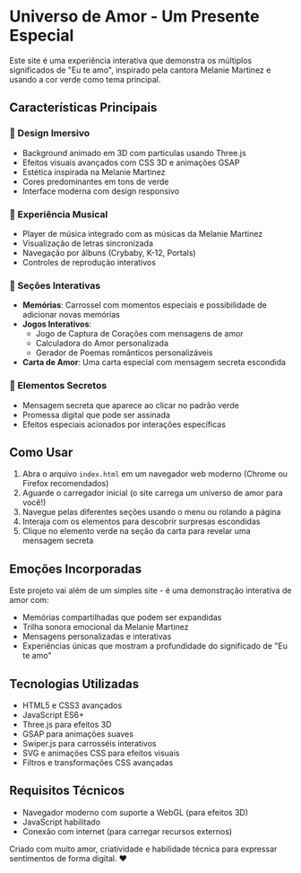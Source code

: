 # Universo de Amor - Um Presente Especial

Este site é uma experiência interativa que demonstra os múltiplos significados de "Eu te amo", inspirado pela cantora Melanie Martinez e usando a cor verde como tema principal.

## Características Principais

### 🌟 Design Imersivo
- Background animado em 3D com partículas usando Three.js
- Efeitos visuais avançados com CSS 3D e animações GSAP
- Estética inspirada na Melanie Martinez 
- Cores predominantes em tons de verde
- Interface moderna com design responsivo

### 🎵 Experiência Musical
- Player de música integrado com as músicas da Melanie Martinez
- Visualização de letras sincronizada
- Navegação por álbuns (Crybaby, K-12, Portals)
- Controles de reprodução interativos

### 💌 Seções Interativas
- **Memórias**: Carrossel com momentos especiais e possibilidade de adicionar novas memórias
- **Jogos Interativos**: 
  - Jogo de Captura de Corações com mensagens de amor
  - Calculadora do Amor personalizada
  - Gerador de Poemas românticos personalizáveis
- **Carta de Amor**: Uma carta especial com mensagem secreta escondida

### 🔮 Elementos Secretos
- Mensagem secreta que aparece ao clicar no padrão verde
- Promessa digital que pode ser assinada
- Efeitos especiais acionados por interações específicas

## Como Usar

1. Abra o arquivo `index.html` em um navegador web moderno (Chrome ou Firefox recomendados)
2. Aguarde o carregador inicial (o site carrega um universo de amor para você!)
3. Navegue pelas diferentes seções usando o menu ou rolando a página
4. Interaja com os elementos para descobrir surpresas escondidas
5. Clique no elemento verde na seção da carta para revelar uma mensagem secreta

## Emoções Incorporadas

Este projeto vai além de um simples site - é uma demonstração interativa de amor com:

- Memórias compartilhadas que podem ser expandidas
- Trilha sonora emocional da Melanie Martinez
- Mensagens personalizadas e interativas
- Experiências únicas que mostram a profundidade do significado de "Eu te amo"

## Tecnologias Utilizadas

- HTML5 e CSS3 avançados
- JavaScript ES6+
- Three.js para efeitos 3D
- GSAP para animações suaves
- Swiper.js para carrosséis interativos
- SVG e animações CSS para efeitos visuais
- Filtros e transformações CSS avançadas

## Requisitos Técnicos

- Navegador moderno com suporte a WebGL (para efeitos 3D)
- JavaScript habilitado
- Conexão com internet (para carregar recursos externos)

Criado com muito amor, criatividade e habilidade técnica para expressar sentimentos de forma digital. ❤️ 